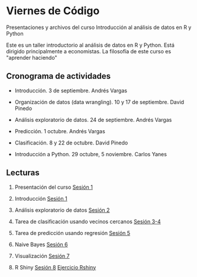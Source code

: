 # Viernes de Código
Presentaciones y archivos del curso Introducción al análisis de datos en R y Python

Este es un taller introductorio al análisis de datos en R y Python. Está dirigido principalmente a economistas. La filosofía de este curso es "aprender haciendo"



## Cronograma de actividades

- Introducción. 3 de septiembre. Andrés Vargas

- Organización de datos (data wrangling). 10 y 17 de septiembre. David Pinedo

- Análisis exploratorio de datos. 24 de septiembre. Andrés Vargas

- Predicción. 1 octubre. Andrés Vargas

- Clasificación. 8 y 22 de octubre. David Pinedo

- Introducción a Python. 29 octubre, 5 noviembre. Carlos Yanes


## Lecturas

1. Presentación del curso [Sesión 1](https://raw.githack.com/andvarga-eco/intro_dataecon/main/00-Intro.html)

2. Introducción [Sesión 1](https://raw.githack.com/andvarga-eco/intro_dataecon/main/01-Intro.html)

3. Análisis exploratorio de datos [Sesión 2](https://raw.githack.com/andvarga-eco/intro_dataecon/main/02-EDA.html)

4. Tarea de clasificación usando vecinos cercanos [Sesión 3-4](https://raw.githack.com/andvarga-eco/intro_dataecon/main/03-Vecinos.html)

5. Tarea de predicción usando regresión [Sesión 5](https://raw.githack.com/andvarga-eco/intro_dataecon/main/04-reg.html)

6. Naive Bayes [Sesión 6](https://raw.githack.com/andvarga-eco/intro_dataecon/main/05-bayes.html)

7. Visualización [Sesión 7](https://raw.githack.com/andvarga-eco/intro_dataecon/main/06-Visualizaci%C3%B3n.html)

8. R Shiny [Sesión 8](https://raw.githack.com/andvarga-eco/intro_dataecon/main/07-rshiny.Rmd) [Ejercicio Rshiny](https://raw.githack.com/andvarga-eco/intro_dataecon/main/07-Ejercicios%20Shiny.Rmd)


